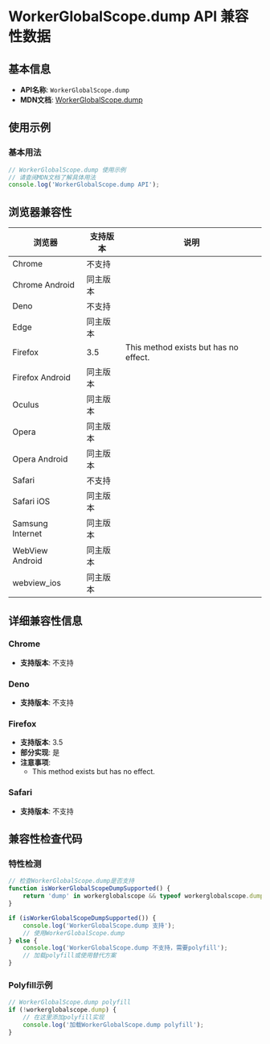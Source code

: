 # WorkerGlobalScope.dump API 兼容性数据

## 基本信息

- **API名称**: `WorkerGlobalScope.dump`
- **MDN文档**: [WorkerGlobalScope.dump](https://developer.mozilla.org/docs/Web/API/WorkerGlobalScope/dump)

## 使用示例

### 基本用法

```javascript
// WorkerGlobalScope.dump 使用示例
// 请查阅MDN文档了解具体用法
console.log('WorkerGlobalScope.dump API');
```

## 浏览器兼容性

| 浏览器 | 支持版本 | 说明 |
|--------|----------|------|
| Chrome | 不支持 |  |
| Chrome Android | 同主版本 |  |
| Deno | 不支持 |  |
| Edge | 同主版本 |  |
| Firefox | 3.5 | This method exists but has no effect. |
| Firefox Android | 同主版本 |  |
| Oculus | 同主版本 |  |
| Opera | 同主版本 |  |
| Opera Android | 同主版本 |  |
| Safari | 不支持 |  |
| Safari iOS | 同主版本 |  |
| Samsung Internet | 同主版本 |  |
| WebView Android | 同主版本 |  |
| webview_ios | 同主版本 |  |

## 详细兼容性信息

### Chrome

- **支持版本**: 不支持

### Deno

- **支持版本**: 不支持

### Firefox

- **支持版本**: 3.5
- **部分实现**: 是
- **注意事项**:
  - This method exists but has no effect.

### Safari

- **支持版本**: 不支持

## 兼容性检查代码

### 特性检测

```javascript
// 检查WorkerGlobalScope.dump是否支持
function isWorkerGlobalScopeDumpSupported() {
    return 'dump' in workerglobalscope && typeof workerglobalscope.dump === 'function';
}

if (isWorkerGlobalScopeDumpSupported()) {
    console.log('WorkerGlobalScope.dump 支持');
    // 使用WorkerGlobalScope.dump
} else {
    console.log('WorkerGlobalScope.dump 不支持，需要polyfill');
    // 加载polyfill或使用替代方案
}
```

### Polyfill示例

```javascript
// WorkerGlobalScope.dump polyfill
if (!workerglobalscope.dump) {
    // 在这里添加polyfill实现
    console.log('加载WorkerGlobalScope.dump polyfill');
}
```

